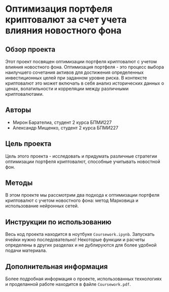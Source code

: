 # Оптимизация портфеля криптовалют за счет учета влияния новостного фона

## Обзор проекта

Этот проект посвящен оптимизации портфеля криптовалют с учетом влияния новостного фона. Оптимизация портфеля - это процесс выбора наилучшего сочетания активов для достижения определенных инвестиционных целей при заданном уровне риска. В контексте криптовалют это может включать в себя анализ исторических данных о ценах, волатильности и корреляции между различными криптовалютами.

## Авторы

- Мирон Барателиа, студент 2 курса БПМИ227
- Александр Мищенко, студент 2 курса БПМИ227

## Цель проекта

Цель этого проекта - исследовать и придумать различные стратегии оптимизации портфеля криптовалют, способные учитывать новостной фон.

## Методы

В этом проекте мы рассмотрим два подхода к оптимизации портфеля криптовалют с учетом новостного фона: метод Марковица и использование нейронных сетей.

## Инструкции по использованию

Весь код проекта находится в ноутбуке `Coursework.ipynb`. Запускать ячейки нужно последовательно! Некоторые функции и расчеты определены в других разделах и не дублируются для более удобной подачи материала.

## Дополнительная информация

Более подробная информация о проекте, использованных технологиях и проделанной работе находится в файле `Coursework.pdf`.